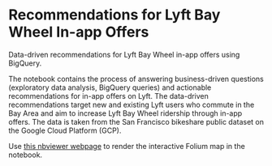 # Recommendations for Lyft Bay Wheel In-app Offers
Data-driven recommendations for Lyft Bay Wheel in-app offers using BigQuery.

The notebook contains the process of answering business-driven questions (exploratory data analysis, BigQuery queries) and actionable recommendations for in-app offers on Lyft. The data-driven recommendations target new and existing Lyft users who commute in the Bay Area and aim to increase Lyft Bay Wheel ridership through in-app offers. The data is taken from the San Francisco bikeshare public dataset on the Google Cloud Platform (GCP). 

Use <a href="https://nbviewer.org/github/MeerWu/lyft_offers_reccommendations/blob/master/Project_1.ipynb" target="_blank">this nbviewer webpage</a> to render the interactive Folium map in the notebook.
